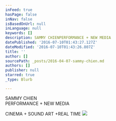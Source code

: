 ```yaml
---
inFeed: true
hasPage: false
inNav: false
isBasedOnUrl: null
inLanguage: null
keywords: []
description: SAMMY CHIENPERFORMANCE + NEW MEDIA
datePublished: '2016-07-10T01:43:27.127Z'
dateModified: '2016-07-10T01:43:26.807Z'
title: ''
author: []
sourcePath: _posts/2016-04-07-sammy-chien.md
authors: []
publisher: null
starred: true
_type: Blurb

---
```

SAMMY CHIEN  
PERFORMANCE + NEW MEDIA

CINEMA + SOUND ART +REAL TIME
![](https://the-grid-user-content.s3-us-west-2.amazonaws.com/28b4928d-16bc-4dd6-a71b-46454f3379fb.jpg)